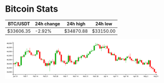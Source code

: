 # Bitcoin Stats

BTC/USDT|24h change|24h high|24h low|
|---|---|---|---|
|$33606.35|-2.92%|$34870.88|$33150.00|

<img src="./chart.svg">
